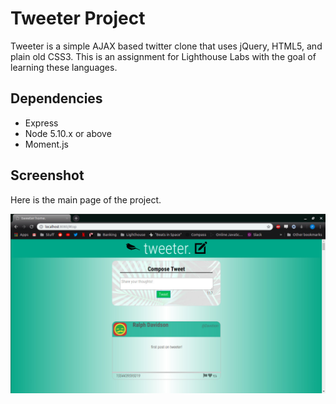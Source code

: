 # Tweeter Project

Tweeter is a simple AJAX based twitter clone that uses jQuery, HTML5, and plain old CSS3. 
This is an assignment for Lighthouse Labs with the goal of learning these languages.

## Dependencies

- Express
- Node 5.10.x or above
- Moment.js


## Screenshot

Here is the main page of the project. 

![Screenshot of Tweeter in action.](https://github.com/pmckeegan/tweeter/blob/master/docs/screencap.jpg)
